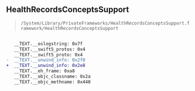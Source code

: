 ## HealthRecordsConceptsSupport

> `/System/Library/PrivateFrameworks/HealthRecordsConceptsSupport.framework/HealthRecordsConceptsSupport`

```diff

   __TEXT.__oslogstring: 0x7f
   __TEXT.__swift5_protos: 0x4
   __TEXT.__swift5_proto: 0x4
-  __TEXT.__unwind_info: 0x2f0
+  __TEXT.__unwind_info: 0x2e8
   __TEXT.__eh_frame: 0xa8
   __TEXT.__objc_classname: 0x2a
   __TEXT.__objc_methname: 0x440

```

